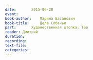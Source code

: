 ```yaml
---
date:		2015-06-20
event:
book-author:	Марина Басанович
book-title:		Дела Собачьи
part:		Художественная штопка; Тео
reader:	Дмитрий
duration:
recording:
text-file:
categories:
---
```

